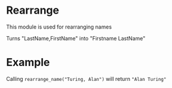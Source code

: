 Rearrange
============

This module is used for rearranging names

Turns "LastName,FirstName" into "Firstname LastName"

# Example

Calling `rearrange_name("Turing, Alan")` will return `"Alan Turing"`
